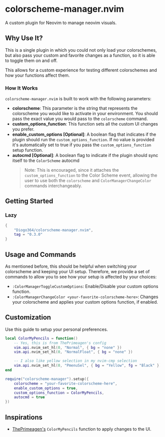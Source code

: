 # colorscheme-manager.nvim

A custom plugin for Neovim to manage neovim visuals.

## Why Use It?
This is a single plugin in which you could not only load your colorschemes, but also pass your
custom and favorite changes as a function, so it is able to toggle them on and off. 

This allows for a custom experience for testing different colorschemes and how your functions affect them.

### How It Works
`colorscheme-manager.nvim` is built to work with the following parameters:
- **colorscheme**: This parameter is the string that represents the colorscheme you would like to activate in your environment. You should pass the exact value you would pass to the `colorscheme` command.
- **custom_options_function**: This function sets all the custom UI changes you prefer.
- **enable_custom_options [Optional]**: A boolean flag that indicates if the plugin should run the `custom_options_function`. If no value is provided it's automatically set to true if you pass the `custom_options_function` setup function.
- **autocmd [Optional]**: A boolean flag to indicate if the plugin should sync itself to the `ColorScheme` autocmd
    > Note: 
    > This is encouraged, since it attaches the `custom_options_function` to the Color Scheme event, allowing the user to use both the `colorscheme` and `ColorManagerChangeColor` commands interchangeably. 

## Getting Started
### Lazy

```lua
{
    "Diogo364/colorscheme-manager.nvim",
    tag = "0.3.0"
}
```

## Usage and Commands
As mentioned before, this should be helpful when switching your colorscheme and keeping your UI setup.
Therefore, we provide a set of commands to allow you to see how your setup is affected by your choices:
- `:ColorManagerToggleCustomOptions`: Enable/Disable your custom options function.
- `:ColorManagerChangeColor <your-favorite-colorscheme-here>`: Changes your colorscheme and applies your custom options function, if enabled.

## Customization
Use this guide to setup your personal preferences.

```lua
local ColorMyPencils = function()
    -- Yes, this is from ThePrimeagen's config
    vim.api.nvim_set_hl(0, "Normal", { bg = "none" })
    vim.api.nvim_set_hl(0, "NormalFloat", { bg = "none" })

    -- I also like yellow selection in my nvim-cmp selection
    vim.api.nvim_set_hl(0, "PmenuSel", { bg = "Yellow", fg = "Black" })
end

require("colorscheme-manager").setup({
    colorscheme = "your-favorite-colorscheme-here",
    enable_custom_options = true,
    custom_options_function = ColorMyPencils,
    autocmd = true
})
```

## Inspirations
- [ThePrimeagen's](https://github.com/ThePrimeagen) `ColorMyPencils` function to apply changes to the UI.
